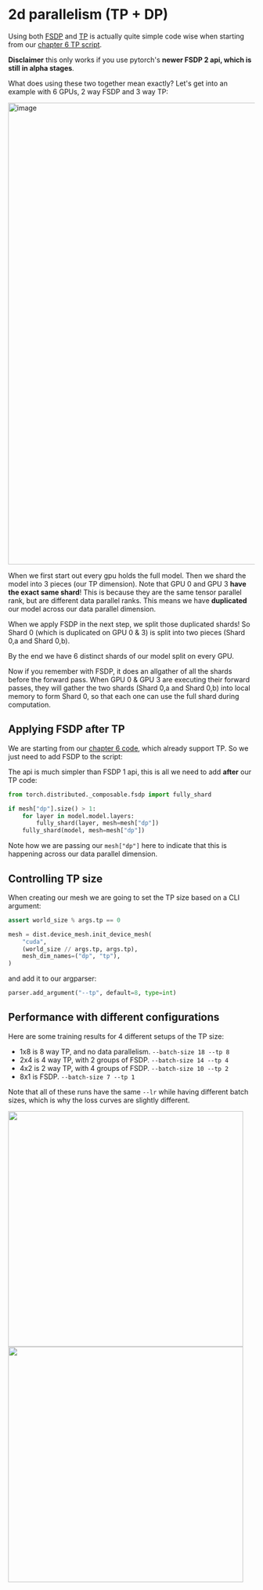 # 2d parallelism (TP + DP)

Using both [FSDP](../04-fully-sharded-data-parallel) and [TP](../06-tensor-parallel) is actually quite simple code wise when starting from our [chapter 6 TP script](../06-tensor-parallel/train_llm.py).

**Disclaimer** this only works if you use pytorch's **newer FSDP 2 api, which is still in alpha stages**.

What does using these two together mean exactly? Let's get into an example with 6 GPUs, 2 way FSDP and 3 way TP:

<img width="941" alt="image" src="https://github.com/user-attachments/assets/4c171de9-6a41-4bae-9278-6abe81ee5c84" />

When we first start out every gpu holds the full model. Then we shard the model into 3 pieces (our TP dimension). Note that GPU 0 and GPU 3 **have the exact same shard**! This is because they are the same tensor parallel rank, but are different data parallel ranks. This means we have **duplicated** our model across our data parallel dimension.

When we apply FSDP in the next step, we split those duplicated shards! So Shard 0 (which is duplicated on GPU 0 & 3) is split into two pieces (Shard 0,a and Shard 0,b).

By the end we have 6 distinct shards of our model split on every GPU.

Now if you remember with FSDP, it does an allgather of all the shards before the forward pass. When GPU 0 & GPU 3 are executing their forward passes, they will gather the two shards (Shard 0,a and Shard 0,b) into local memory to form Shard 0, so that each one can use the full shard during computation.

## Applying FSDP after TP

We are starting from our [chapter 6 code](../06-tensor-parallel/train_llm.py), which already support TP. So we just need to add FSDP to the script:

The api is much simpler than FSDP 1 api, this is all we need to add **after** our TP code:

```python
from torch.distributed._composable.fsdp import fully_shard

if mesh["dp"].size() > 1:
    for layer in model.model.layers:
        fully_shard(layer, mesh=mesh["dp"])
    fully_shard(model, mesh=mesh["dp"])
```

Note how we are passing our `mesh["dp"]` here to indicate that this is happening across our data parallel dimension.

## Controlling TP size

When creating our mesh we are going to set the TP size based on a CLI argument:

```python
assert world_size % args.tp == 0

mesh = dist.device_mesh.init_device_mesh(
    "cuda",
    (world_size // args.tp, args.tp),
    mesh_dim_names=("dp", "tp"),
)
```

and add it to our argparser:

```python
parser.add_argument("--tp", default=8, type=int)
```

## Performance with different configurations

Here are some training results for 4 different setups of the TP size:
- 1x8 is 8 way TP, and no data parallelism. `--batch-size 18 --tp 8`
- 2x4 is 4 way TP, with 2 groups of FSDP. `--batch-size 14 --tp 4`
- 4x2 is 2 way TP, with 4 groups of FSDP. `--batch-size 10 --tp 2`
- 8x1 is FSDP. `--batch-size 7 --tp 1`

Note that all of these runs have the same `--lr` while having different batch sizes, which is why the loss curves are slightly different.

<img src="https://github.com/user-attachments/assets/8645b7d2-992f-4f49-9214-f6c5d4d42c37" width="480px" />

<img src="https://github.com/user-attachments/assets/1b9269ce-c1db-43e4-9fd7-0bbf11871b11" width="480px" />

